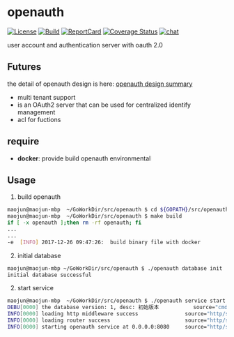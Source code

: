 # openauth

[![License][License-Image]][License-Url] [![Build][Build-Status-Image]][Build-Status-Url] [![ReportCard][ReportCard-Image]][ReportCard-Url] [![Coverage Status][Coverage-Image]][Coverage-Url] [![chat][Gitter-Image]][Gitter-Url]



user account and authentication server with oauth 2.0

## Futures
the detail of openauth design is here: [openauth design summary](./docs/design.md)
+ multi tenant support
+ is an OAuth2 server that can be used for centralized identify management
+ acl for fuctions

## require

+ **docker**: provide build openauth environmental

## Usage
1. build openauth
```bash
maojun@maojun-mbp  ~/GoWorkDir/src/openauth $ cd ${GOPATH}/src/openauth/
maojun@maojun-mbp  ~/GoWorkDir/src/openauth $ make build
if [ -x openauth ];then rm -rf openauth; fi
...
...
-e  [INFO] 2017-12-26 09:47:26:  build binary file with docker
```

2. initial database
```bash
maojun@maojun-mbp ~/GoWorkDir/src/openauth $ ./openauth database init
initial database successful
```

2. start service
```bash
maojun@maojun-mbp  ~/GoWorkDir/src/openauth $ ./openauth service start
DEBU[0000] the database version: 1, desc: 初始版本           source="cmd/service.go:55"
INFO[0000] loading http middleware success               source="http/server.go:59"
INFO[0000] loading router success                        source="http/server.go:63"
INFO[0000] starting openauth service at 0.0.0.0:8080     source="http/server.go:75"
```

[License-Url]: https://opensource.org/licenses/Apache-2.0
[License-Image]: https://img.shields.io/badge/license-apache2-blue.svg 
[Build-Status-Url]:https://travis-ci.org/defineiot/openauth
[Build-Status-Image]:https://travis-ci.org/defineiot/openauth.svg?branch=master
[ReportCard-Url]:https://goreportcard.com/report/github.com/defineiot/openauth
[ReportCard-Image]:https://goreportcard.com/badge/github.com/defineiot/openauth

[Coverage-Url]: https://coveralls.io/github/defineiot/openauth?branch=master
[Coverage-Image]: https://coveralls.io/repos/github/defineiot/openauth/badge.svg?branch=master
[Gitter-Url]: https://gitter.im/defineiot/Lobby
[Gitter-Image]: https://badges.gitter.im/Join_Chat.svg 